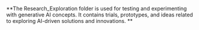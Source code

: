 **The Research_Exploration folder is used for testing and experimenting with generative AI concepts. It contains trials, prototypes, and ideas related to exploring AI-driven solutions and innovations.
**
